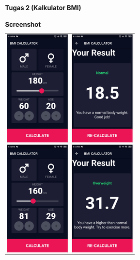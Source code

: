 ## Tugas 2 (Kalkulator BMI)

## Screenshot



<table>
  <tr>
    <td><img src="screenshot/home1.jpg" width = 200></td>
    <td><img src="screenshot/result1.jpg" width = 200></td>
  </tr>
  <tr>
    <td><img src="screenshot/home2.jpg" width = 200></td>
    <td><img src="screenshot/result2.jpg" width = 200></td>
  </tr>
 </table>



